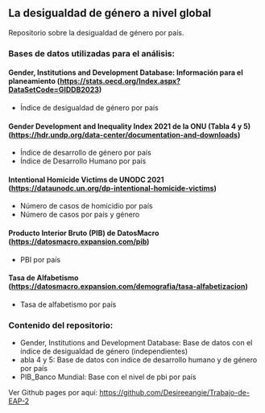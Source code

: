 ## La desigualdad de género a nivel global
Repositorio sobre la desigualdad de género por país.

### Bases de datos utilizadas para el análisis:
#### Gender, Institutions and Development Database: Información para el planeamiento (https://stats.oecd.org/Index.aspx?DataSetCode=GIDDB2023)
+ Índice de desigualdad de género por país
  
#### Gender Development and Inequality Index 2021 de la ONU (Tabla 4 y 5)(https://hdr.undp.org/data-center/documentation-and-downloads)

+ Índice de desarrollo de género por país
+ Índice de Desarrollo Humano por país

#### Intentional Homicide Victims de UNODC 2021 (https://dataunodc.un.org/dp-intentional-homicide-victims)
+ Número de casos de homicidio por país
+ Número de casos por país y género

#### Producto Interior Bruto (PIB) de DatosMacro (https://datosmacro.expansion.com/pib)
+ PBI por país

#### Tasa de Alfabetismo (https://datosmacro.expansion.com/demografia/tasa-alfabetizacion)
+ Tasa de alfabetismo por país

### Contenido del repositorio:
+ Gender, Institutions and Development Database: Base de datos con el índice de desigualdad de género (independientes)
+ abla 4 y 5: Base de datos con indice de desarrollo humano y de género por país
+ PIB_Banco Mundial: Base con el nivel de pbi por país

Ver Github pages por aquí: https://github.com/Desireeangie/Trabajo-de-EAP-2
